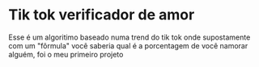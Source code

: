 # Tik tok verificador de amor
 Esse é um algoritimo baseado numa trend do tik tok onde supostamente com um "fôrmula" você saberia qual é a porcentagem de você namorar alguém, foi o meu primeiro projeto
